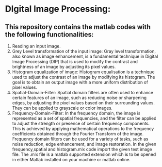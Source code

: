 # DIgital Image Processing:

## This repository contains the matlab codes with the following functionalities:

1. Reading an input image.
2. Grey Level transformation of the input image:
Gray level transformation, also known as image enhancement, is a fundamental technique in Digital Image Processing (DIP) 
that is used to modify the contrast and brightness of an image by adjusting its pixel values.
3. Histogram equalization of image:
Histogram equalisation is a technique used to adjust the contrast of an image by modifying its histogram. 
The goal is to obtain an output image with a more uniform distribution of pixel values.
4. Spatial-Domain-Filter:
Spatial domain filters are often used to enhance certain features of an image, such as reducing noise or sharpening edges, 
by adjusting the pixel values based on their surrounding values. They can be applied to grayscale or color images.
5. Frequency-Domain-Filter:
In the frequency domain, the image is represented as a set of spatial frequencies, 
and the filter can be applied to adjust the strength or presence of certain frequency components. 
This is achieved by applying mathematical operations to the frequency coefficients obtained through the Fourier Transform of the image.
Frequency domain filters can be used for a variety of tasks, such as noise reduction, edge enhancement, and image restoration.
In the given frequency,spatial and histogram.mlx code import the given test image file.
The .mlx file is a matlab supported extension which is to be opened in either Matlab installed on your machine or matlab online.
